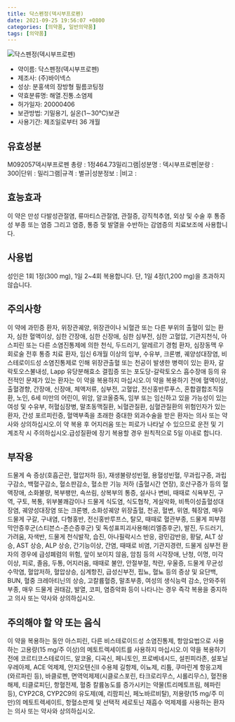 ```yaml
---
title: 닥스펜정(덱시부프로펜)
date: 2021-09-25 19:56:07 +0800
categories: [의약품, 일반의약품]
tags: [의약품]
---
```

![닥스펜정(덱시부프로펜)](https://nedrug.mfds.go.kr/pbp/cmn/itemImageDownload/1Mxwka5v0n7)

- 약이름: 닥스펜정(덱시부프로펜)
- 제조사: (주)바이넥스
- 성상: 분홍색의 장방형 필름코팅정
- 약효분류명: 해열.진통.소염제
- 허가일자: 20000406
- 보관방법: 기밀용기, 실온(1∼30℃)보관
- 사용기간: 제조일로부터 36 개월
## 유효성분
M092057덱시부프로펜
총량 : 1정464.73밀리그램|성분명 : 덱시부프로펜|분량 : 300|단위 : 밀리그램|규격 : 별규|성분정보 : |비고 :
## 효능효과
이 약은 만성 다발성관절염, 류마티스관절염, 관절증, 강직척추염, 외상 및 수술 후 통증성 부종 또는 염증 그리고 염증, 통증 및 발열을 수반하는 감염증의 치료보조에 사용합니다.
## 사용법
성인은 1회 1정(300 mg), 1일 2~4회 복용합니다. 단, 1일 4정(1,200 mg)을 초과하지 않습니다.
## 주의사항
이 약에 과민증 환자, 위장관궤양, 위장관이나 뇌혈관 또는 다른 부위의 출혈이 있는 환자, 심한 혈액이상, 심한 간장애, 심한 신장애, 심한 심부전, 심한 고혈압, 기관지천식, 아스피린 또는 다른 소염진통제에 의한 천식, 두드러기, 알레르기 경험 환자, 심장동맥 우회로술 전후 통증 치료 환자, 임신 6개월 이상의 임부, 수유부, 크론병, 궤양성대장염, 비스테로이드성 소염진통제로 인해 위장관출혈 또는 천공이 발생한 병력이 있는 환자, 갈락토오스불내성, Lapp 유당분해효소 결핍증 또는 포도당-갈락토오스 흡수장애 등의 유전적인 문제가 있는 환자는 이 약을 복용하지 마십시오.이 약을 복용하기 전에 혈액이상, 출혈경향, 간장애, 신장애, 체액저류, 심부전, 고혈압, 전신홍반루푸스, 혼합결합조직질환, 노인, 6세 미만의 어린이, 위암, 알코올중독, 임부 또는 임신하고 있을 가능성이 있는 여성 및 수유부, 허혈심장병, 말초동맥질환, 뇌혈관질환, 심혈관질환의 위험인자가 있는 환자, 간성 포르피린증, 혈액부족을 초래한 중대한 외과수술을 받은 환자는 의사 또는 약사와 상의하십시오.이 약 복용 후 어지러움 또는 피로가 나타날 수 있으므로 운전 및 기계조작 시 주의하십시오.급성질환에 장기 복용할 경우 원칙적으로 5일 이내로 합니다.
## 부작용
드물게 쇽 증상(호흡곤란, 혈압저하 등), 재생불량성빈혈, 용혈성빈혈, 무과립구증, 과립구감소, 백혈구감소, 혈소판감소, 혈소판 기능 저하 (출혈시간 연장), 호산구증가 등의 혈액장애, 소화불량, 복부팽만, 속쓰림, 상복부의 통증, 설사나 변비, 때때로 식욕부진, 구역, 구토, 복통, 위부불쾌감이나 드물게 식도염, 식도협착, 게실악화, 비특이성출혈성대장염, 궤양성대장염 또는 크론병, 소화성궤양 위장출혈, 천공, 혈변, 위염, 췌장염, 매우 드물게 구갈, 구내염, 다형홍반, 전신홍반루프스, 탈모, 때때로 혈관부종, 드물게 피부점막안증후군(스티븐스-존슨증후군) 및 독성표피괴사용해(리엘증후군), 발진, 두드러기, 가려움, 자색반, 드물게 천식발작, 습진, 아나필락시스 반응, 광민감반응, 황달, ALT 상승, AST 상승, ALP 상승, 간기능이상, 간염, 때때로 비염, 기관지경련, 드물게 심부전 환자의 경우에 급성폐렴의 위험, 앞이 보이지 않음, 암침 등의 시각장애, 난청, 이명, 미각이상, 피로, 졸음, 두통, 어지러움, 때때로 불안, 안절부절, 착란, 우울증, 드물게 무균성수막염, 혈압저하, 혈압상승, 심계항진, 급성신부전, 핍뇨, 혈뇨 등의 증상 및 요단백, BUN, 혈중 크레아티닌의 상승, 고칼륨혈증, 말초부종, 여성의 생식능력 감소, 안와주위부종, 매우 드물게 권태감, 발열, 코피, 염증악화 등이 나타나는 경우 즉각 복용을 중지하고 의사 또는 약사와 상의하십시오.
## 주의해야 할 약 또는 음식
이 약을 복용하는 동안 아스피린, 다른 비스테로이드성 소염진통제, 항암요법으로 사용하는 고용량(15 mg/주 이상)의 메토트렉세이트를 사용하지 마십시오.이 약을 복용하기 전에 코르티코스테로이드, 알코올, 디곡신, 페니토인, 프로베네시드, 설핀피라존, 설포닐우레아제, ACE 억제제, 안지오텐신Ⅱ 수용체 길항제, 이뇨제, 리튬, 쿠마린계 항응고제(와르파린 등), 바클로펜, 면역억제제(시클로스포린, 타크로리무스, 시롤리무스), 혈전용해제, 티클로피딘, 항혈전제, 혈중 칼륨농도를 증가시키는 약물(트리메토프림, 헤파린 등), CYP2C8, CYP2C9의 유도제(예, 리팜피신, 페노바르비탈), 저용량(15 mg/주 미만)의 메토트렉세이트, 항혈소판제 및 선택적 세로토닌 재흡수 억제제를 사용하는 환자는 의사 또는 약사와 상의하십시오.
